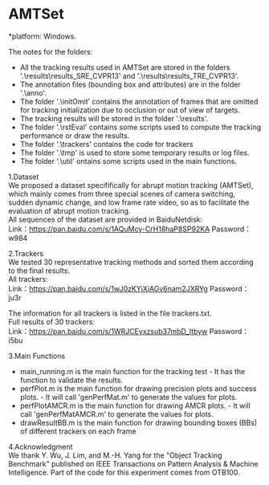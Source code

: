 # AMTSet

*platform: Windows.

The notes for the folders:
* All the tracking results used in AMTSet are stored in the folders '.\results\results_SRE_CVPR13' and '.\results\results_TRE_CVPR13'.
* The annotation files (bounding box and attributes) are in the folder '.\anno'.
* The folder '.\initOmit' contains the annotation of frames that are omitted for tracking initialization due to occlusion or out of view of targets.
* The tracking results will be stored in the folder '.\results'.
* The folder '.\rstEval' contains some scripts used to compute the tracking performance or draw the results.
* The folder '.\trackers' contains the code for trackers
* The folder '.\tmp' is used to store some temporary results or log files.
* The folder '.\util' ontains some scripts used in the main functions.

1.Dataset<br>
  We proposed a dataset specififically for abrupt motion tracking (AMTSet), which mainly comes from three special scenes of camera switching, sudden dynamic change, and low frame rate video, so as to facilitate the evaluation of abrupt motion tracking.<br>
  All sequences of the dataset are provided in BaiduNetdisk:<br>
  Link：https://pan.baidu.com/s/1AQuMcy-CrH18haP8SP92KA 
  Password：w984
  
2.Trackers<br>
  We tested 30 representative tracking methods and sorted them according to the final results.<br>
  All trackers:<br>
  Link：https://pan.baidu.com/s/1wJ0zKYjXiAGv6nam2JXRYg 
  Password：ju3r
  
  The information for all trackers is listed in the file trackers.txt.<br>
  Full results of 30 trackers:<br>
  Link：https://pan.baidu.com/s/1WRJCEyxzsub37mbD_Itbyw 
  Password：i5bu<br>
  
3.Main Functions<br>
  * main_running.m is the main function for the tracking test
		- It has the function to validate the results.
  * perfPlot.m is the main function for drawing precision plots and success plots.
		- It will call 'genPerfMat.m' to generate the values for plots.
  * perfPlotAMCR.m is the main function for drawing AMCR plots.
		- It will call 'genPerfMatAMCR.m' to generate the values for plots.
  * drawResultBB.m is the main function for drawing bounding boxes (BBs) of different trackers on each frame
  
  4.Acknowledgment<br>
  We thank Y. Wu, J. Lim, and M.-H. Yang for the "Object Tracking Benchmark" published on IEEE Transactions on Pattern Analysis & Machine Intelligence. Part of the code for this experiment comes from OTB100.
    
  
